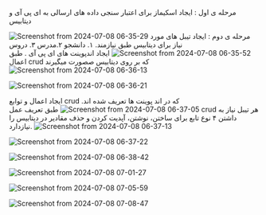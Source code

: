 مرحله ی اول : ایجاد اسکیماز برای اعتبار سنجی داده های ارسالی به ای پی آی و دیتابیس

![Screenshot from 2024-07-08 06-35-29](https://github.com/rezamoridi/project-v/assets/118021932/3c43a42f-c19c-4436-951f-8f62884a8d2a)
مرحله ی دوم :‌ ایجاد تیبل های مورد نیاز برای دیتابیس طبق نیازمند. ۱. دانشجو ۲.مدرس ۳. دروس
![Screenshot from 2024-07-08 06-35-52](https://github.com/rezamoridi/project-v/assets/118021932/9e001588-881d-4ad7-9080-a8512ccccbd5)
ایجاد اندپوینت های ای پی آی . طبق اعمال crud که بر روی دیتابیس صصورت میگیرند
![Screenshot from 2024-07-08 06-36-13](https://github.com/rezamoridi/project-v/assets/118021932/9f18abcb-0da4-4ccb-ba4b-0835b32b46a7)


![Screenshot from 2024-07-08 06-36-21](https://github.com/rezamoridi/project-v/assets/118021932/dafca21f-67f8-4f2a-94be-117cb19f0c27)

ایجاد اعمال و توابع crud که در اند پوینت ها تعریف شده اند.
![Screenshot from 2024-07-08 06-37-05](https://github.com/rezamoridi/project-v/assets/118021932/3bbccb4e-02d9-4c37-8f63-30808b0df672)
طبق تعریف عمل crud هر تیبل نیاز به داشتن ۴ نوع تابع برای ساختن، نوشتن، آپدیت کردن و حذف مقادیر در دیتابیس را نیازدارد.
![Screenshot from 2024-07-08 06-37-13](https://github.com/rezamoridi/project-v/assets/118021932/f0474456-ec36-47ca-a38c-0d65f7cf255f)

![Screenshot from 2024-07-08 06-37-22](https://github.com/rezamoridi/project-v/assets/118021932/c56213c8-d689-4e21-b024-235a2280cf2d)

![Screenshot from 2024-07-08 06-38-42](https://github.com/rezamoridi/project-v/assets/118021932/5443398d-fb8d-448f-b529-df8ee5cf7e4d)

![Screenshot from 2024-07-08 07-01-27](https://github.com/rezamoridi/project-v/assets/118021932/7b95ea65-60df-47b5-bcef-1242da34173c)


![Screenshot from 2024-07-08 07-05-59](https://github.com/rezamoridi/project-v/assets/118021932/64908b93-55b4-459f-907c-e0e8b9741e7c)

![Screenshot from 2024-07-08 07-08-47](https://github.com/rezamoridi/project-v/assets/118021932/ae430767-35a0-4828-933c-ba6b58c0ea50)


